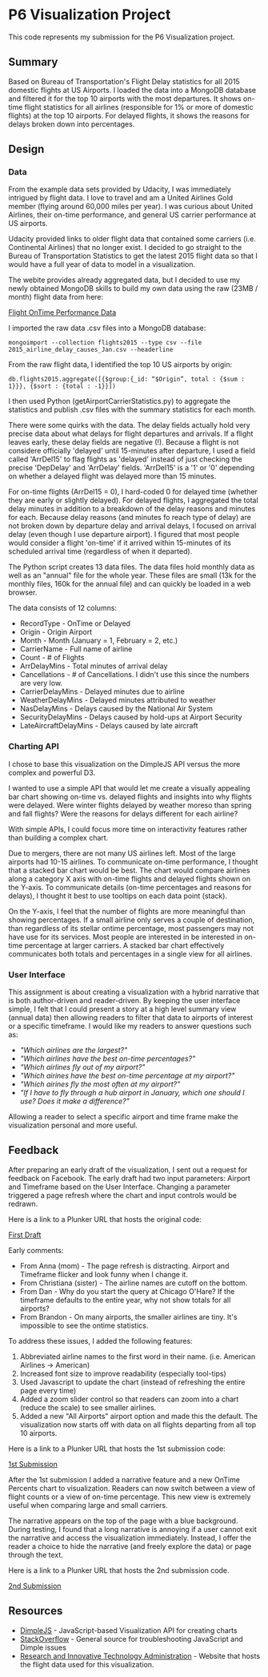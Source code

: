 # P6 Visualization Project

This code represents my submission for the P6 Visualization project.


## Summary

Based on Bureau of Transportation's Flight Delay statistics for all 2015 domestic flights at US Airports.
I loaded the data into a MongoDB database and filtered it for the top 10 airports with the most departures.
It shows on-time flight statistics for all airlines (responsible for 1% or more of domestic flights) at the top 10 airports.
For delayed flights, it shows the reasons for delays broken down into percentages.

## Design

### Data

From the example data sets provided by Udacity, I was immediately intrigued by flight data. I love to travel and am a United Airlines Gold member (flying around 60,000 miles per year). I was curious about United Airlines, their on-time performance, and general US carrier performance at US airports.

Udacity provided links to older flight data that contained some carriers (i.e. Continental Airlines) that no longer exist. I decided to go straight to the Bureau of Transportation Statistics to get the latest 2015 flight data so that I would have a full year of data to model in a visualization.

The webite provides already aggregated data, but I decided to use my newly obtained MongoDB skills to build my own data using the raw (23MB / month) flight data from here:

[Flight OnTime Performance Data](http://www.transtats.bts.gov/DL_SelectFields.asp?Table_ID=236&DB_Short_Name=On-Time)

I imported the raw data .csv files into a MongoDB database:

`mongoimport --collection flights2015 --type csv --file 2015_airline_delay_causes_Jan.csv --headerline`

From the raw flight data, I identified the top 10 US airports by origin:

`db.flights2015.aggregate([{$group:{_id: “$Origin”, total : {$sum : 1}}}, {$sort : {total : -1}}])`

I then used Python (getAirportCarrierStatistics.py) to aggregate the statistics and publish .csv files with the summary statistics for each month. 

There were some quirks with the data. The delay fields actually hold very precise data about what delays for flight departures and arrivals. If a flight leaves early, these delay fields are negative (!). Because a flight is not considere officially 'delayed' until 15-minutes after departure, I used a field called 'ArrDel15' to flag flights as 'delayed' instead of just checking the precise 'DepDelay' and 'ArrDelay' fields. 'ArrDel15' is a '1' or '0' depending on whether a delayed flight was delayed more than 15 minutes.

For on-time flights (ArrDel15 = 0), I hard-coded 0 for delayed time (whether they are early or slightly delayed). For delayed flights, I aggregated the total delay minutes in addition to a breakdown of the delay reasons and minutes for each. Because delay reasons (and minutes fo reach type of delay) are not broken down by departure delay and arrival delays, I focused on arrival delay (even though I use departure airport). I figured that most people would consider a flight 'on-time' if it arrived within 15-minutes of its scheduled arrival time (regardless of when it departed).

The Python script creates 13 data files. The data files hold monthly data as well as an "annual" file for the whole year. These files are small (13k for the monthly files, 160k for the annual file) and can quickly be loaded in a web browser.

The data consists of 12 columns:

* RecordType - OnTime or Delayed
* Origin - Origin Airport
* Month - Month (January = 1, February = 2, etc.)
* CarrierName - Full name of airline
* Count - # of Flights
* ArrDelayMins - Total minutes of arrival delay
* Cancellations - # of Cancellations. I didn't use this since the numbers are very low.
* CarrierDelayMins - Delayed minutes due to airline
* WeatherDelayMins - Delayed minutes attributed to weather
* NasDelayMins - Delays caused by the National Air System
* SecurityDelayMins - Delays caused by hold-ups at Airport Security
* LateAircraftDelayMins - Delays caused by late aircraft


### Charting API

I chose to base this visualization on the DimpleJS API versus the more complex and powerful D3. 

I wanted to use a simple API that would let me create a visually appealing bar chart showing on-time vs. delayed flights and insights into why flights were delayed. Were winter flights delayed by weather moreso than spring and fall flights? Were the reasons for delays different for each airline? 

With simple APIs, I could focus more time on interactivity features rather than building a complex chart.

Due to mergers, there are not many US airlines left. Most of the large airports had 10-15 airlines. To communicate on-time performance, I thought that a stacked bar chart would be best. The chart would compare airlines along a category X axis with on-time flights and delayed flights shown on the Y-axis. To communicate details (on-time percentages and reasons for delays), I thought it best to use tooltips on each data point (stack).

On the Y-axis, I feel that the number of flights are more meaningful than showing percentages. If a small airline only serves a couple of destination, than regardless of its stellar ontime percentage, most passengers may not have use for its services. Most people are interested in be interested in on-time percentage at larger carriers. A stacked bar chart effectively communicates both totals and percentages in a single view for all airlines.

### User Interface

This assignment is about creating a visualization with a hybrid narrative that is both author-driven and reader-driven. By keeping the user interface simple, I felt that I could present a story at a high level summary view (annual data) then allowing readers to filter that data to airports of interest or a specific timeframe. I would like my readers to answer questions such as:

* *"Which airlines are the largest?"*
* *"Which airlines have the best on-time percentages?"*
* *"Which airlines fly out of my airport?"*
* *"Which airines have the best on-time percentage at my airport?"*
* *"Which airines fly the most often at my airport?"*
* *"If I have to fly through a hub airport in January, which one should I use? Does it make a difference?"*

Allowing a reader to select a specific airport and time frame make the visualization personal and more useful.

## Feedback

After preparing an early draft of the visualization, I sent out a request for feedback on Facebook. The early draft had two input parameters: Airport and Timeframe based on the User Interface. Changing a parameter triggered a page refresh where the chart and input controls would be redrawn.

Here is a link to a Plunker URL that hosts the original code:

[First Draft](https://plnkr.co/edit/jgJ0xviNmN3QDkMoz2l8?p=preview)

Early comments:

* From Anna (mom) - The page refresh is distracting. Airport and Timeframe flicker and look funny when I change it.
* From Christiana (sister) - The airline names are cutoff on the bottom.
* From Dan - Why do you start the query at Chicago O'Hare? If the timeframe defaults to the entire year, why not show totals for all airports?
* From Brandon - On many airports, the smaller airlines are tiny. It's impossible to see the ontime statistics.

To address these issues, I added the following features:

1. Abbreviated airline names to the first word in their name. (i.e. American Airlines -> American)
2. Increased font size to improve readability (especially tool-tips)
3. Used Javascript to update the chart (instead of refreshing the entire page every time)
4. Added a zoom slider control so that readers can zoom into a chart (reduce the scale) to see smaller airlines.
5. Added a new "All Airports" airport option and made this the default. The visualization now starts off with data on all flights departing from all top 10 airports.

Here is a link to a Plunker URL that hosts the 1st submission code:

[1st Submission](https://plnkr.co/edit/guZWcsDBUdvZvm8dAfWE?p=preview)

After the 1st submission I added a narrative feature and a new OnTime Percents chart to visualization. Readers can now switch between a view of flight counts or a view of on-time percentage. This new view is extremely useful when comparing large and small carriers.

The narrative appears on the top of the page with a blue background. During testing, I found that a long narrative is annoying if a user cannot exit the narrative and access the visualization immediately. Instead, I offer the reader a choice to hide the narrative (and freely explore the data) or page through the text. 

Here is a link to a Plunker URL that hosts the 2nd submission code.

[2nd Submission](https://plnkr.co/edit/HKbjNBnWf4FOxBQQy8Ap?p=preview)

## Resources

* [DimpleJS](http://dimplejs.org) - JavaScript-based Visualization API for creating charts
* [StackOverflow](http://www.stackoverflow.com/) - General source for troubleshooting JavaScript and Dimple issues
* [Research and Innovative Technology Administration](http://www.rita.dot.gov) - Website that hosts the flight data used for this visualization.

